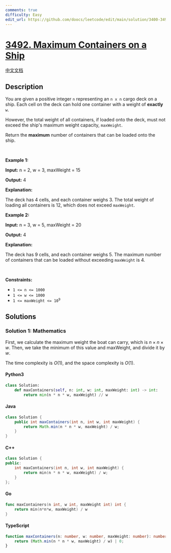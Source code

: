 ```yaml
---
comments: true
difficulty: Easy
edit_url: https://github.com/doocs/leetcode/edit/main/solution/3400-3499/3492.Maximum%20Containers%20on%20a%20Ship/README_EN.md
---
```


<!-- problem:start -->

# [3492. Maximum Containers on a Ship](https://leetcode.com/problems/maximum-containers-on-a-ship)

[中文文档](/solution/3400-3499/3492.Maximum%20Containers%20on%20a%20Ship/README.md)

## Description

<!-- description:start -->

<p>You are given a positive integer <code>n</code> representing an <code>n x n</code> cargo deck on a ship. Each cell on the deck can hold one container with a weight of <strong>exactly</strong> <code>w</code>.</p>

<p>However, the total weight of all containers, if loaded onto the deck, must not exceed the ship&#39;s maximum weight capacity, <code>maxWeight</code>.</p>

<p>Return the <strong>maximum</strong> number of containers that can be loaded onto the ship.</p>

<p>&nbsp;</p>
<p><strong class="example">Example 1:</strong></p>

<div class="example-block">
<p><strong>Input:</strong> <span class="example-io">n = 2, w = 3, maxWeight = 15</span></p>

<p><strong>Output:</strong> 4</p>

<p><strong>Explanation: </strong></p>

<p>The deck has 4 cells, and each container weighs 3. The total weight of loading all containers is 12, which does not exceed <code>maxWeight</code>.</p>
</div>

<p><strong class="example">Example 2:</strong></p>

<div class="example-block">
<p><strong>Input:</strong> <span class="example-io">n = 3, w = 5, maxWeight = 20</span></p>

<p><strong>Output:</strong> <span class="example-io">4</span></p>

<p><strong>Explanation: </strong></p>

<p>The deck has 9 cells, and each container weighs 5. The maximum number of containers that can be loaded without exceeding <code>maxWeight</code> is 4.</p>
</div>

<p>&nbsp;</p>
<p><strong>Constraints:</strong></p>

<ul>
	<li><code>1 &lt;= n &lt;= 1000</code></li>
	<li><code>1 &lt;= w &lt;= 1000</code></li>
	<li><code>1 &lt;= maxWeight &lt;= 10<sup>9</sup></code></li>
</ul>

<!-- description:end -->

## Solutions

<!-- solution:start -->

### Solution 1: Mathematics

First, we calculate the maximum weight the boat can carry, which is $n \times n \times w$. Then, we take the minimum of this value and $\text{maxWeight}$, and divide it by $w$.

The time complexity is $O(1)$, and the space complexity is $O(1)$.

<!-- tabs:start -->

#### Python3

```python
class Solution:
    def maxContainers(self, n: int, w: int, maxWeight: int) -> int:
        return min(n * n * w, maxWeight) // w
```

#### Java

```java
class Solution {
    public int maxContainers(int n, int w, int maxWeight) {
        return Math.min(n * n * w, maxWeight) / w;
    }
}
```

#### C++

```cpp
class Solution {
public:
    int maxContainers(int n, int w, int maxWeight) {
        return min(n * n * w, maxWeight) / w;
    }
};
```

#### Go

```go
func maxContainers(n int, w int, maxWeight int) int {
	return min(n*n*w, maxWeight) / w
}
```

#### TypeScript

```ts
function maxContainers(n: number, w: number, maxWeight: number): number {
    return (Math.min(n * n * w, maxWeight) / w) | 0;
}
```

<!-- tabs:end -->

<!-- solution:end -->

<!-- problem:end -->
